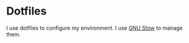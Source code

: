 # Dotfiles

I use dotfiles to configure my environment. I use [GNU Stow](https://www.gnu.org/software/stow/) to manage them.

